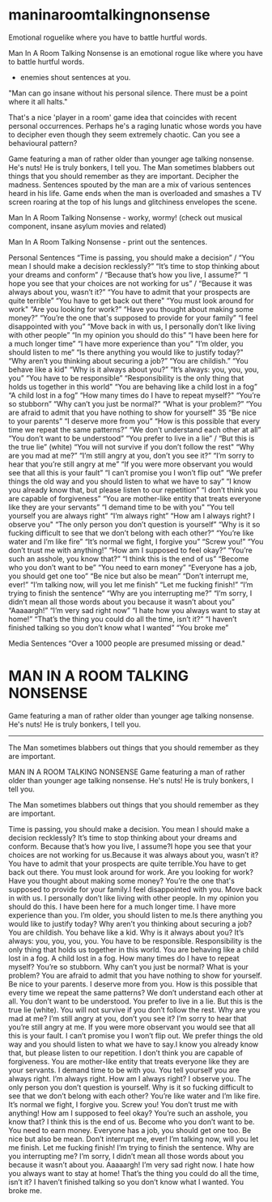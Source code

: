 # maninaroomtalkingnonsense
Emotional roguelike where you have to battle hurtful words.

Man In A Room Talking Nonsense is an emotional rogue like where you have to battle hurtful words.
- enemies shout sentences at you.

"Man can go insane without his personal silence.
There must be a point where it all halts."

That's a nice 'player in a room' game idea that coincides with recent personal occurrences. Perhaps he's a raging lunatic whose words you have to decipher even though they seem extremely chaotic. Can you see a behavioural pattern?

Game featuring a man of rather older than younger age talking nonsense. He's nuts! He is truly bonkers, I tell you.
The Man sometimes blabbers out things that you should remember as they are important. Decipher the madness.
Sentences spouted by the man are a mix of various sentences heard in his life.
Game ends when the man is overloaded and smashes a TV screen roaring at the top of his lungs and glitchiness envelopes the scene.

Man In A Room Talking Nonsense - worky, wormy! (check out musical component, insane asylum movies and related)

Man In A Room Talking Nonsense - print out the sentences.

Personal Sentences
“Time is passing, you should make a decision” / “You mean I should make a decision recklessly?”
“It’s time to stop thinking about your dreams and conform” / “Because that’s how you live, I assume?”
“I hope you see that your choices are not working for us” / “Because it was always about you, wasn’t it?”
“You have to admit that your prospects are quite terrible”
“You have to get back out there"
“You must look around for work"
“Are you looking for work?”
“Have you thought about making some money?”
“You’re the one that's supposed to provide for your family”
“I feel disappointed with you”
“Move back in with us, I personally don’t like living with other people”
“In my opinion you should do this”
“I have been here for a much longer time”
“I have more experience than you”
“I’m older, you should listen to me”
“Is there anything you would like to justify today?"
“Why aren’t you thinking about securing a job?”
“You are childish.”
“You behave like a kid"
“Why is it always about you?”
“It’s always: you, you, you, you”
“You have to be responsible”
“Responsibility is the only thing that holds us together in this world"
“You are behaving like a child lost in a fog”
“A child lost in a fog”
“How many times do I have to repeat myself?"
“You’re so stubborn”
“Why can’t you just be normal?”
“What is your problem?”
“You are afraid to admit that you have nothing to show for yourself"
35 “Be nice to your parents”
“I deserve more from you”
“How is this possible that every time we repeat the same patterns?”
“We don’t understand each other at all”
“You don’t want to be understood”
“You prefer to live in a lie” / “But this is the true lie” (white)
“You will not survive if you don’t follow the rest"
“Why are you mad at me?”
“I’m still angry at you, don’t you see it?”
“I’m sorry to hear that you’re still angry at me”
“If you were more observant you would see that all this is your fault”
“I can’t promise you I won’t flip out”
“We prefer things the old way and you should listen to what we have to say”
“I know you already know that, but please listen to our repetition”
“I don’t think you are capable of forgiveness”
“You are mother-like entity that treats everyone like they are your servants”
“I demand time to be with you"
“You tell yourself you are always right”
“I’m always right”
“How am I always right? I observe you"
“The only person you don’t question is yourself”
“Why is it so fucking difficult to see that we don’t belong with each other?”
“You’re like water and I’m like fire”
“It’s normal we fight, I forgive you”
“Screw you!”
“You don’t trust me with anything!”
“How am I supposed to feel okay?”
“You’re such an asshole, you know that?”
“I think this is the end of us”
“Become who you don’t want to be”
“You need to earn money”
“Everyone has a job, you should get one too”
“Be nice but also be mean”
“Don’t interrupt me, ever!”
“I’m talking now, will you let me finish”
“Let me fucking finish!”
“I’m trying to finish the sentence”
“Why are you interrupting me?”
“I’m sorry, I didn’t mean all those words about you because it wasn’t about you”
“Aaaaargh!”
“I’m very sad right now”
“I hate how you always want to stay at home!”
“That’s the thing you could do all the time, isn’t it?”
“I haven’t finished talking so you don’t know what I wanted”
“You broke me”

Media Sentences
“Over a 1000 people are presumed missing or dead."

# MAN IN A ROOM TALKING NONSENSE

Game featuring a man of rather older than younger age talking nonsense. He's nuts! He is truly bonkers, I tell you.


---

The Man sometimes blabbers out things that you should remember as they are important.

MAN IN A ROOM TALKING NONSENSE
Game featuring a man of rather older than younger age talking nonsense. He's nuts! He is truly bonkers, I tell you.

The Man sometimes blabbers out things that you should remember as they are important.

Time is passing, you should make a decision. You mean I should make a decision recklessly? It’s time to stop thinking about your dreams and conform. Because that’s how you live, I assume?I hope you see that your choices are not working for us.Because it was always about you, wasn’t it?You have to admit that your prospects are quite terrible.You have to get back out there. You must look around for work. Are you looking for work? Have you thought about making some money? You’re the one that's supposed to provide for your family.I feel disappointed with you. Move back in with us. I personally don’t like living with other people. In my opinion you should do this. I have been here for a much longer time. I have more experience than you. 
I’m older, you should listen to me.Is there anything you would like to justify today? Why aren’t you thinking about securing a job? You are childish. You behave like a kid. Why is it always about you? It’s always: you, you, you, you. You have to be responsible. Responsibility is the only thing that holds us together in this world. You are behaving like a child lost in a fog. A child lost in a fog. How many times do I have to repeat myself? You’re so stubborn. Why can’t you just be normal? What is your problem? You are afraid to admit that you have nothing to show for yourself. Be nice to your parents.
I deserve more from you. How is this possible that every time we repeat the same patterns? We don’t understand each other at all. You don’t want to be understood. You prefer to live in a lie. But this is the true lie (white). You will not survive if you don’t follow the rest. Why are you mad at me? I’m still angry at you, don’t you see it? I’m sorry to hear that you’re still angry at me. If you were more observant you would see that all this is your fault. I can’t promise you I won’t flip out. We prefer things the old way and you should listen to what we have to say.I know you already know that, but please listen to our repetition. I don’t think you are capable of forgiveness. 
You are mother-like entity that treats everyone like they are your servants. I demand time to be with you. You tell yourself you are always right. I’m always right. How am I always right? I observe you. The only person you don’t question is yourself. Why is it so fucking difficult to see that we don’t belong with each other? You’re like water and I’m like fire. It’s normal we fight, I forgive you. Screw you! You don’t trust me with anything! How am I supposed to feel okay? You’re such an asshole, you know that? I think this is the end of us. Become who you don’t want to be. You need to earn money. Everyone has a job, you should get one too. 
Be nice but also be mean. Don’t interrupt me, ever! I’m talking now, will you let me finish. Let me fucking finish! I’m trying to finish the sentence. Why are you interrupting me? I’m sorry, I didn’t mean all those words about you because it wasn’t about you. Aaaaargh! I’m very sad right now. I hate how you always want to stay at home! That’s the thing you could do all the time, isn’t it? I haven’t finished talking so you don’t know what I wanted. You broke me.



